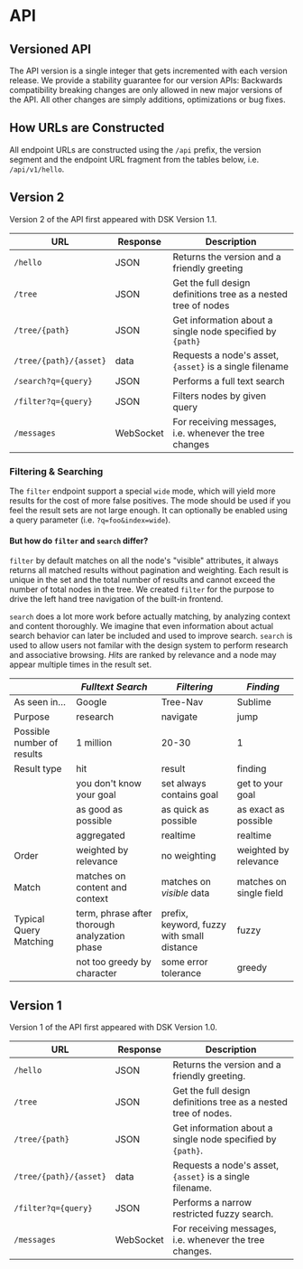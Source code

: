 # API

## Versioned API

The API version is a single integer that gets incremented with each version
release. We provide a stability guarantee for our version APIs: Backwards
compatibility breaking changes are only allowed in new major versions of the
API. All other changes are simply additions, optimizations or bug fixes.

## How URLs are Constructed

All endpoint URLs are constructed using the `/api` prefix, the version segment and
the endpoint URL fragment from the tables below, i.e. `/api/v1/hello`.

## Version 2

Version 2 of the API first appeared with DSK Version 1.1.

| URL                             | Response  | Description                       |
|---------------------------------|-----------|-----------------------------------|
| `/hello`                        | JSON      | Returns the version and a friendly greeting |
| `/tree`                         | JSON      | Get the full design definitions tree as a nested tree of nodes |
| `/tree/{path}`                  | JSON      | Get information about a single node specified by `{path}` |
| `/tree/{path}/{asset}`          | data      | Requests a node's asset, `{asset}` is a single filename |
| `/search?q={query}`             | JSON      | Performs a full text search |
| `/filter?q={query}`             | JSON      | Filters nodes by given query |
| `/messages`                     | WebSocket | For receiving messages, i.e. whenever the tree changes |

### Filtering & Searching

The `filter` endpoint support a special `wide` mode, which
will yield more results for the cost of more false positives. The mode should
be used if you feel the result sets are not large enough. It can optionally be
enabled using a query parameter (i.e. `?q=foo&index=wide`).

#### But how do `filter` and `search` differ? 

`filter` by default matches on all the node's "visible" attributes, it always
returns all matched results without pagination and weighting. Each result is
unique in the set and the total number of results and cannot exceed the number
of total nodes in the tree. We created `filter` for the purpose to drive the
left hand tree navigation of the built-in frontend.

`search` does a lot more work before actually matching, by analyzing context
and content thoroughly. We imagine that even information about actual search
behavior can later be included and used to improve search. `search` is used
to allow users not familar with the design system to perform research and
associative browsing. _Hits_ are ranked by relevance and a node may appear
multiple times in the result set.

|                   | _Fulltext Search_ | _Filtering_ | _Finding_ |
| ----------------- | ----------------- | ----------- | --------- |
| As seen in… | Google | Tree-Nav | Sublime |
| Purpose | research | navigate | jump |
| Possible number of results | 1 million | 20-30 | 1  |
| Result type | hit | result | finding |
| | you don't know your goal | set always contains goal | get to your goal |
| | as good as possible | as quick as possible | as exact as possible |
| | aggregated | realtime | realtime
| Order | weighted by relevance | no weighting | weighted by relevance |
| Match | matches on content and context | matches on _visible_ data | matches on single field | 
| Typical Query Matching | term, phrase after thorough analyzation phase | prefix, keyword, fuzzy with small distance | fuzzy |
| | not too greedy by character | some error tolerance | greedy |

## Version 1

Version 1 of the API first appeared with DSK Version 1.0.

| URL                             | Response  | Description                       |
|---------------------------------|-----------|-----------------------------------|
| `/hello`                        | JSON      | Returns the version and a friendly greeting. |
| `/tree`                         | JSON      | Get the full design definitions tree as a nested tree of nodes. |
| `/tree/{path}`                  | JSON      | Get information about a single node specified by `{path}`. |
| `/tree/{path}/{asset}`          | data      | Requests a node's asset, `{asset}` is a single filename. |
| `/filter?q={query}`             | JSON      | Performs a narrow restricted fuzzy search. |
| `/messages`                     | WebSocket | For receiving messages, i.e. whenever the tree changes. |
